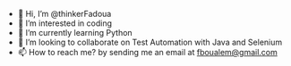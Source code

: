 - 👋 Hi, I’m @thinkerFadoua
- 👀 I’m interested in coding
- 🌱 I’m currently learning Python
- 💞️ I’m looking to collaborate on Test Automation with Java and Selenium
- 📫 How to reach me? by sending me an email at fboualem@gmail.com

<!---
thinkerFadoua/thinkerFadoua is a ✨ special ✨ repository because its `README.md` (this file) appears on your GitHub profile.
You can click the Preview link to take a look at your changes.
--->
